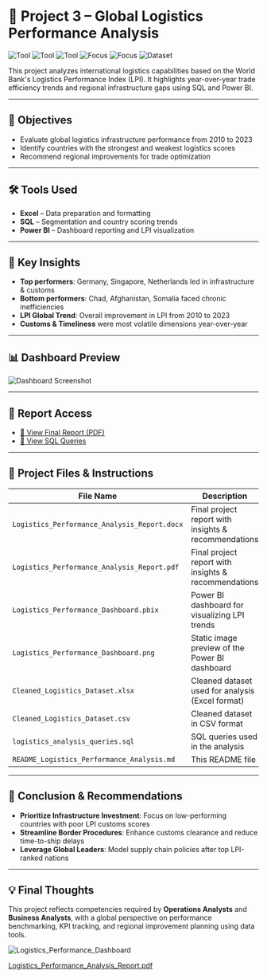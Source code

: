 # 📌 Project 3 – Global Logistics Performance Analysis

![Tool](https://img.shields.io/badge/Tool-SQL-blue) 
![Tool](https://img.shields.io/badge/Tool-Power_BI-yellow) 
![Tool](https://img.shields.io/badge/Tool-Excel-green) 
![Focus](https://img.shields.io/badge/Focus-Logistics_Performance-lightgrey) 
![Focus](https://img.shields.io/badge/Focus-System_Analysis-lightgrey) 
![Dataset](https://img.shields.io/badge/Dataset-World_Bank_LPI-lightgrey)

This project analyzes international logistics capabilities based on the World Bank's Logistics Performance Index (LPI). It highlights year-over-year trade efficiency trends and regional infrastructure gaps using SQL and Power BI.

---

## 📌 Objectives
- Evaluate global logistics infrastructure performance from 2010 to 2023
- Identify countries with the strongest and weakest logistics scores
- Recommend regional improvements for trade optimization

---

## 🛠️ Tools Used
- **Excel** – Data preparation and formatting
- **SQL** – Segmentation and country scoring trends
- **Power BI** – Dashboard reporting and LPI visualization

---

## 📌 Key Insights
- **Top performers**: Germany, Singapore, Netherlands led in infrastructure & customs
- **Bottom performers**: Chad, Afghanistan, Somalia faced chronic inefficiencies
- **LPI Global Trend**: Overall improvement in LPI from 2010 to 2023
- **Customs & Timeliness** were most volatile dimensions year-over-year

---

## 📊 Dashboard Preview

![Dashboard Screenshot](./Sales_Returns_Performance_Analysis_Dashboard.png)

---

## 📄 Report Access

- [📄 View Final Report (PDF)](./Logistics_Performance_Analysis_Report.pdf)
- [🧾 View SQL Queries](./logistics_analysis_queries.sql)

---

## 📂 Project Files & Instructions

| File Name                                   | Description                                                            |
|--------------------------------------------|------------------------------------------------------------------------|
| `Logistics_Performance_Analysis_Report.docx`| Final project report with insights & recommendations                   |
| `Logistics_Performance_Analysis_Report.pdf` | Final project report with insights & recommendations                   |
| `Logistics_Performance_Dashboard.pbix`      | Power BI dashboard for visualizing LPI trends                         |
| `Logistics_Performance_Dashboard.png`       | Static image preview of the Power BI dashboard                         |
| `Cleaned_Logistics_Dataset.xlsx`            | Cleaned dataset used for analysis (Excel format)                       |
| `Cleaned_Logistics_Dataset.csv`             | Cleaned dataset in CSV format                                          |
| `logistics_analysis_queries.sql`            | SQL queries used in the analysis                                       |
| `README_Logistics_Performance_Analysis.md`  | This README file                                                       |

---

## 📌 Conclusion & Recommendations
- **Prioritize Infrastructure Investment**: Focus on low-performing countries with poor LPI customs scores
- **Streamline Border Procedures**: Enhance customs clearance and reduce time-to-ship delays
- **Leverage Global Leaders**: Model supply chain policies after top LPI-ranked nations

---

## 💡 Final Thoughts
This project reflects competencies required by **Operations Analysts** and **Business Analysts**, with a global perspective on performance benchmarking, KPI tracking, and regional improvement planning using data tools.



![Logistics_Performance_Dashboard](https://github.com/user-attachments/assets/eabd1a27-ec1e-48d1-aa04-6312646d5a7b)


[Logistics_Performance_Analysis_Report.pdf](https://github.com/user-attachments/files/19726589/Logistics_Performance_Analysis_Report.pdf)


